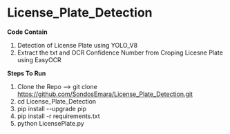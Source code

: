 # License_Plate_Detection

  **Code Contain**
  1. Detection of License Plate using YOLO_V8 
  2. Extract the txt and OCR Confidence Number  from Croping Licesne Plate using EasyOCR 


  **Steps To Run**

  
  1. Clone the Repo -->  git clone https://github.com/SondosEmara/License_Plate_Detection.git
  2. cd License_Plate_Detection
  3. pip install --upgrade pip
  4. pip install -r requirements.txt
  5. python LicensePlate.py
     


